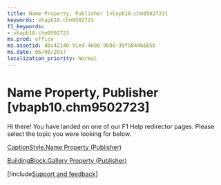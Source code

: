 ```yaml
---
title: Name Property, Publisher [vbapb10.chm9502723]
keywords: vbapb10.chm9502723
f1_keywords:
- vbapb10.chm9502723
ms.prod: office
ms.assetid: dbc42140-91e4-4608-9b88-39fa8446685b
ms.date: 06/08/2017
localization_priority: Normal
---
```



# Name Property, Publisher [vbapb10.chm9502723]

Hi there! You have landed on one of our F1 Help redirector pages. Please select the topic you were looking for below.

[CaptionStyle.Name Property (Publisher)](https://msdn.microsoft.com/library/bc9ac1d6-6acc-e973-45dc-75b275891c9e%28Office.15%29.aspx)

[BuildingBlock.Gallery Property (Publisher)](https://msdn.microsoft.com/library/ed6941ae-8c59-7c11-226b-e673b8c1363c%28Office.15%29.aspx)

[!include[Support and feedback](~/includes/feedback-boilerplate.md)]